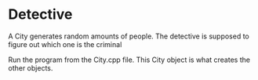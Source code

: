 # Detective
A City generates random amounts of people. The detective is supposed to figure out which one is the criminal

Run the program from the City.cpp file. This City object is what creates the other objects.

